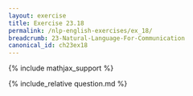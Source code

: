 ```yaml
---
layout: exercise
title: Exercise 23.18
permalink: /nlp-english-exercises/ex_18/
breadcrumb: 23-Natural-Language-For-Communication
canonical_id: ch23ex18
---
```


{% include mathjax_support %}
<div id="hiddden">{% include_relative question.md %}</div>